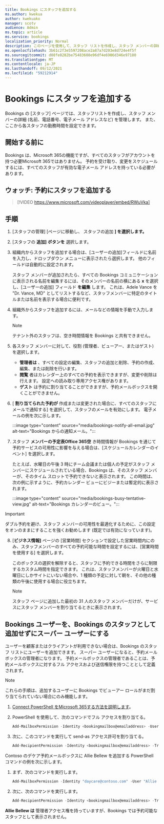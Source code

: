 ```yaml
---
title: Bookings にスタッフを追加する
ms.author: kwekua
author: kwekuako
manager: scotv
audience: Admin
ms.topic: article
ms.service: bookings
localization_priority: Normal
description: このページを使用して、スタッフ リストを作成し、スタッフ メンバーの詳細 (名前、電話番号、電子メール アドレスなど) を管理します。
ms.openlocfilehash: 3b61c2f3e5597208ace2a87a7d203e8d724e4f5f
ms.sourcegitcommit: d08fe0282be75483608e96df4e6986d346e97180
ms.translationtype: MT
ms.contentlocale: ja-JP
ms.lasthandoff: 09/12/2021
ms.locfileid: "59212914"
---
```

# <a name="add-staff-to-bookings"></a>Bookings にスタッフを追加する

Bookings の [スタッフ] ページでは、スタッフリストを作成し、スタッフ メンバーの詳細 (名前、電話番号、電子メール アドレスなど) を管理します。 また、ここから各スタッフの勤務時間を設定できます。

## <a name="before-you-begin"></a>開始する前に

Bookings は、Microsoft 365の機能ですが、すべてのスタッフがアカウントを持つ必要Microsoft 365ではありません。 予約を受け取り、変更をスケジュールするには、すべてのスタッフが有効な電子メール アドレスを持っている必要があります。

## <a name="watch-add-your-staff-to-bookings"></a>ウォッチ: 予約にスタッフを追加する

> [!VIDEO https://www.microsoft.com/videoplayer/embed/RWuVka]

## <a name="steps"></a>手順

1. [スタッフの管理] [ページに移動し、[](https://outlook.office.com/bookings/staff) スタッフの追加 **] を選択します。**

2. [スタッフの **追加] ボタンを** 選択します。

3. 組織内からスタッフを追加する場合は、[ユーザーの追加]フィールドに名前を入力し、ドロップダウン メニューに表示されたら選択します。 他のフィールドは自動的に設定されます。

    スタッフ メンバーが追加されたら、すべての Bookings コミュニケーションに表示される名前を編集するには、そのメンバーの名前の横にある **x** を選択し、[ユーザーの追加] フィールド **を編集** します。 これは、Adele Vance を "Dr. Vance, MD" としてリストするなど、スタッフメンバーに特定のタイトルまたは名前を表示する場合に便利です。

4. 組織外からスタッフを追加するには、メールなどの情報を手動で入力します。

    > [!NOTE]
    > テナント外のスタッフは、空き時間情報を Bookings と共有できません。

5. 各スタッフ メンバーに対して、役割 (管理者、ビューアー、またはゲスト) を選択します。
    - **管理者は** 、すべての設定の編集、スタッフの追加と削除、予約の作成、編集、または削除を行います。
    - **閲覧** 者はカレンダー上のすべての予約を表示できますが、変更や削除は行えます。 設定への読み取り専用アクセス権があります。
    - **ゲスト** は予約に割り当てることができますが、予約メールボックスを開くことができません。

6. [ **割り当てられた予約が** 作成または変更された場合に、すべてのスタッフにメールで通知する] を選択して、スタッフのメールを有効にします。 電子メールの例を次に示します。

    :::image type="content" source="media/bookings-notify-all-email.jpg" alt-text="Bookings からの通知メール。":::

7. スタッフ **メンバーの予定表Office 365空** き時間情報が Bookings を通じて予約サービスの可用性に影響を与える場合は、[スケジュールカレンダーのイベント] を選択します。

    たとえば、水曜日の午後 3 時にチーム会議または個人の予定がスタッフ メンバーにスケジュールされている場合、Bookings は、そのスタッフ メンバーが、そのタイム スロットで予約できないと表示されます。 この時間は、次の例に示すように、予約カレンダー ビューにビジーまたは暫定的に表示されます。

    :::image type="content" source="media/bookings-busy-tentative-view.jpg" alt-text="Bookings カレンダーのビュー。":::

> [!IMPORTANT]
> ダブル予約を避け、スタッフ メンバーの可用性を最適化するために、この設定をオンのままにすることを強くお勧めします (既定では有効になっています)。

8. [**ビジネス情報]** ページの [営業時間] セクションで設定した営業時間内にのみ、スタッフメンバーのすべての予約可能な時間を設定するには、[営業時間を使用する] を選択します。

    このボックスの選択を解除すると、スタッフに予約できる時間をさらに制限するカスタム時間を指定できます。 これは、スタッフメンバーが火曜日と水曜日にしかサイトにいない場合や、1 種類の予定に対して朝を、その他の種類の午後に使用する場合に役立ちます。

    > [!NOTE]
    > スタッフ ページに追加した最初の 31 人のスタッフ メンバーだけが、サービスにスタッフ メンバーを割り当てるときに表示されます。

## <a name="make-a-bookings-user-a-super-user-without-adding-them-as-staff-in-bookings"></a>Bookings ユーザーを、Bookings のスタッフとして追加せずにスーパー ユーザーにする

ユーザーを顧客またはクライアントが利用できない場合は、Bookings のスタッフ リストにユーザーを追加できます。 スーパー ユーザーになると、予約メールボックスの管理者になります。 予約メールボックスの管理者であることは、予約メールボックスに対するフル アクセスおよび送信権限を持つこととして定義されます。

> [!NOTE]
> これらの手順は、追加するユーザーに Bookings でビューアー ロールがまだ割り当てられていない場合にのみ機能します。

1. [Connect PowerShell をMicrosoft 365する方法を説明します](/office365/enterprise/powershell/connect-to-office-365-powershell#connect-with-the-microsoft-azure-active-directory-module-for-windows-powershell)。

2. PowerShell を使用して、次のコマンドでフル アクセスを割り当てる。

    ```powershell
    Add-MailboxPermission -Identity <bookingmailbox@emailaddress> -User <adminusers@emailaddress> -AccessRights FullAccess -Deny:$false
    ```

3. 次に、このコマンドを実行して send-as アクセス許可を割り当てる。

    ```powershell
    Add-RecipientPermission -Identity <bookingmailbox@emailaddress> -Trustee <adminusers@emailaddress> -AccessRights SendAs -Confirm:$false
    ```

Contoso のデケア予約メールボックスに Allie Bellew を追加する PowerShell コマンドの例を次に示します。

1. まず、次のコマンドを実行します。

    ```powershell
    Add-MailboxPermission -Identity "daycare@contoso.com" -User "Allie Bellew" -AccessRights FullAccess -InheritanceType All
    ```

2. 次に、次のコマンドを実行します。

    ```powershell
    Add-RecipientPermission -Identity <bookingmailbox@emailaddress> -Trustee <adminusers@emailaddress> -AccessRights SendAs -Confirm:$false
    ```

**Allie Bellew は** 管理者アクセス権を持っていますが、Bookings では予約可能なスタッフとして表示されません。
